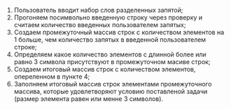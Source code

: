 1. Пользователь вводит набор слов разделенных запятой;
2. Прогоняем посимвольно введенную строку через проверку и считаем количество введенных пользователем запятых;
3. Создаем промежуточный массив строк с количеством элементов на 1 больше, чем количество запятых в введенной пользователем строке;
4. Определяем какое количество элементов с длинной более или равно 3 символа присутствуют в промежуточном масиве строк;
5. Создаем итоговый массив строк с количеством элементов, опереленном в пункте 4;
6. Заполняем итоговый массив строк элементами промежуточного массива, которые удовлетворяют условию поставленой задачи (размер элемента равен или менне 3 символов).
